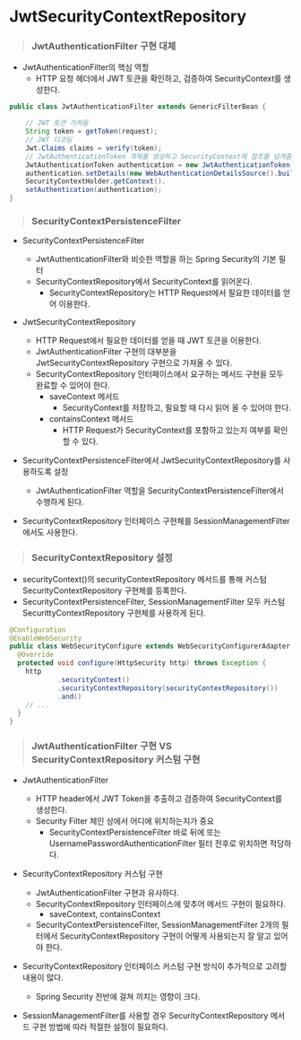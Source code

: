 # JwtSecurityContextRepository

> ### JwtAuthenticationFilter 구현 대체

- JwtAuthenticationFilter의 핵심 역할
  - HTTP 요청 헤더에서 JWT 토큰을 확인하고, 검증하여 SecurityContext를 생성한다.

```java
public class JwtAuthenticationFilter extends GenericFilterBean {

    // JWT 토큰 가져옴
    String token = getToken(request);
    // JWT 디코딩
    Jwt.Claims claims = verify(token);
    // JwtAuthenticationToken 객체를 생성하고 SecurityContext에 참조를 넘겨줌
    JwtAuthenticationToken authentication = new JwtAuthenticationToken(new JwtAuthentication(token, username), null, authorities);
    authentication.setDetails(new WebAuthenticationDetailsSource().buildDetails(request));
    SecurityContextHolder.getContext().
    setAuthentication(authentication);
}
```

> ### SecurityContextPersistenceFilter

- SecurityContextPersistenceFilter
  - JwtAuthenticationFilter와 비슷한 역할을 하는 Spring Security의 기본 필터
  - SecurityContextRepository에서 SecurityContext를 읽어온다.
    - SecurityContextRepository는 HTTP Request에서 필요한 데이터를 얻어 이용한다.


- JwtSecurityContextRepository
  - HTTP Request에서 필요한 데이터를 얻을 때 JWT 토큰을 이용한다.
  - JwtAuthenticationFilter 구현의 대부분을 JwtSecurityContextRepository 구현으로 가져올 수 있다.
  - SecurityContextRepository 인터페이스에서 요구하는 메서드 구현을 모두 완료할 수 있어야 한다.
    - saveContext 메서드
      - SecurityContext를 저장하고, 필요할 때 다시 읽어 올 수 있어야 한다.
    - containsContext 메서드
      - HTTP Request가 SecurityContext를 포함하고 있는지 여부를 확인할 수 있다.


- SecurityContextPersistenceFilter에서 JwtSecurityContextRepository를 사용하도록 설정
  - JwtAuthenticationFilter 역할을 SecurityContextPersistenceFilter에서 수행하게 된다.


- SecurityContextRepository 인터페이스 구현체를 SessionManagementFilter에서도 사용한다.

> ### SecurityContextRepository 설정

- securityContext()의 securityContextRepository 메서드를 통해 커스텀 SecurityContextRepository 구현체를 등록한다.
- SecurityContextPersistenceFilter, SessionManagementFilter 모두 커스텀 SecurittyContextRepository 구현체를 사용하게 된다.

```java
@Configuration
@EnableWebSecurity
public class WebSecurityConfigure extends WebSecurityConfigurerAdapter {
  @Override
  protected void configure(HttpSecurity http) throws Exception {
    http
            .securityContext()
            .securityContextRepository(securityContextRepository())
            .and()
    // ...
  }
}
```

> ### JwtAuthenticationFilter 구현 VS SecurityContextRepository 커스텀 구현

- JwtAuthenticationFilter
  - HTTP header에서 JWT Token을 추출하고 검증하여 SecurityContext를 생성한다.
  - Security Filter 체인 상에서 어디에 위치하는지가 중요
    - SecurityContextPersistenceFilter 바로 뒤에 또는 UsernamePasswordAuthenticationFilter 필터 전후로 위치하면 적당하다.


- SecurityContextRepository 커스텀 구현
  - JwtAuthenticationFilter 구현과 유사하다.
  - SecurityContextRepository 인터페이스에 맞추어 메서드 구현이 필요하다.
    - saveContext, containsContext
  - SecurityContextPersistenceFilter, SessionManagementFilter 2개의 필터에서 SecurityContextRepository 구현이 어떻게 사용되는지 잘 알고 있어야 한다.


- SecurityContextRepository 인터페이스 커스텀 구현 방식이 추가적으로 고려할 내용이 많다.
  - Spring Security 전반에 걸쳐 끼치는 영향이 크다.


- SessionManagementFilter를 사용할 경우 SecurityContextRepository 메서드 구현 방법에 따라 적절한 설정이 필요하다. 